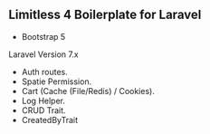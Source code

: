 
## Limitless 4 Boilerplate for Laravel
- Bootstrap 5

Laravel Version 7.x

- Auth routes.
- Spatie Permission.
- Cart (Cache (File/Redis) / Cookies).
- Log Helper.
- CRUD Trait.
- CreatedByTrait
